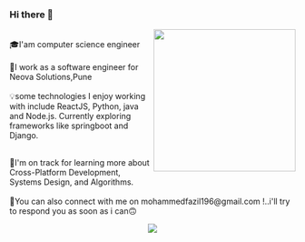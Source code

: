 ### Hi there 👋


<img
  align="right"
  width="250"
  height="250"
  src="https://media.giphy.com/media/3oKIPnAiaMCws8nOsE/giphy.gif"
/>
</p><br/>
🎓I'am computer science engineer<br/>
<br/>
💫I work as a software engineer for Neova Solutions,Pune<br/>
<br/>
💡some technologies I enjoy working with include ReactJS, Python, java and Node.js. Currently exploring 
frameworks like springboot and Django.<p>
  <br/>
💫I'm on track for learning more about Cross-Platform Development, Systems Design, and Algorithms.<br/>
  <br/>
📧You can also connect with me on mohammedfazil196@gmail.com !..i'll try to respond you as soon as i can🙃 
  <br/>

  <p align="center">
  <img src="https://media.giphy.com/media/QHE5gWI0QjqF2/giphy.gif"/>
</p>

